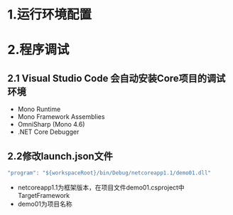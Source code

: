 # 1.运行环境配置

# 2.程序调试

## 2.1 Visual Studio Code 会自动安装Core项目的调试环境

* Mono Runtime
* Mono Framework Assemblies
* OmniSharp \(Mono 4.6\)
* .NET Core Debugger

## 2.2修改launch.json文件

```js
"program": "${workspaceRoot}/bin/Debug/netcoreapp1.1/demo01.dll"
```

* netcoreapp1.1为框架版本，在项目文件demo01.csproject中TargetFramework
* demo01为项目名称



